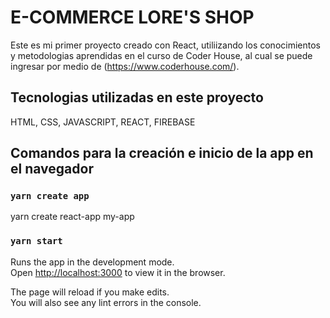 # E-COMMERCE LORE'S SHOP

Este es mi primer proyecto creado con React, utiliizando los conocimientos y metodologias aprendidas en el curso de Coder House, al cual se puede ingresar  por medio  de  (https://www.coderhouse.com/).

## Tecnologias utilizadas en este proyecto

HTML, CSS, JAVASCRIPT, REACT, FIREBASE

## Comandos para la creación e inicio de la app en el navegador

### `yarn create app`

yarn create react-app my-app

### `yarn start`

Runs the app in the development mode.\
Open [http://localhost:3000](http://localhost:3000) to view it in the browser.

The page will reload if you make edits.\
You will also see any lint errors in the console.

